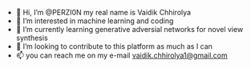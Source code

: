 - 👋 Hi, I’m @PERZI0N my real name is Vaidik Chhirolya
- 👀 I’m interested in machine learning and coding
- 🌱 I’m currently learning generative adversial networks for novel view synthesis
- 💞️ I’m looking to contribute to this platform as much as I can
- 📫 you can reach me on my e-mail vaidik.chhirolya1@gmail.com

<!---
PERZI0N/PERZI0N is a ✨ special ✨ repository because its `README.md` (this file) appears on your GitHub profile.
You can click the Preview link to take a look at your changes.
--->
